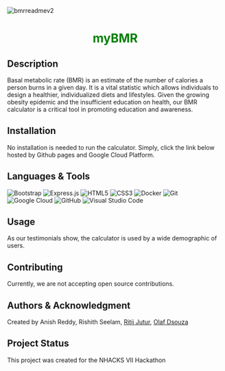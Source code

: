 ![bmrreadmev2](https://user-images.githubusercontent.com/45522785/169710659-3a54645d-a963-4852-8a75-3663739fbdd6.png)

<b><h1 align="center" style = "color:green;">myBMR</h1></b>

<h2>Description</h2>
<p>Basal metabolic rate (BMR) is an estimate of the number of calories a person burns in a given day. It is a vital statistic which allows individuals to design a healthier, individualized diets and lifestyles. Given the growing obesity epidemic and the insufficient education on health, our BMR calculator is a critical tool in promoting education and awareness.</p>


<h2>Installation</h2>
<p>No installation is needed to run the calculator. Simply, click the link below hosted by Github pages and Google Cloud Platform.</p>


<h2>Languages & Tools</h2>

![Bootstrap](https://img.shields.io/badge/bootstrap-%23563D7C.svg?style=for-the-badge&logo=bootstrap&logoColor=white)
![Express.js](https://img.shields.io/badge/express.js-%23404d59.svg?style=for-the-badge&logo=express&logoColor=%2361DAFB)
![HTML5](https://img.shields.io/badge/html5-%23E34F26.svg?style=for-the-badge&logo=html5&logoColor=white)
![CSS3](https://img.shields.io/badge/css3-%231572B6.svg?style=for-the-badge&logo=css3&logoColor=white)
![Docker](https://img.shields.io/badge/docker-%230db7ed.svg?style=for-the-badge&logo=docker&logoColor=white)
![Git](https://img.shields.io/badge/git-%23F05033.svg?style=for-the-badge&logo=git&logoColor=white)
![Google Cloud](https://img.shields.io/badge/GoogleCloud-%234285F4.svg?style=for-the-badge&logo=google-cloud&logoColor=white)
![GitHub](https://img.shields.io/badge/github-%23121011.svg?style=for-the-badge&logo=github&logoColor=white)
![Visual Studio Code](https://img.shields.io/badge/Visual%20Studio%20Code-0078d7.svg?style=for-the-badge&logo=visual-studio-code&logoColor=white)


<h2>Usage</h2>
<p>As our testimonials show, the calculator is used by a wide demographic of users.</p>


<h2>Contributing</h2>
<p>Currently, we are not accepting open source contributions.</p>


<h2>Authors & Acknowledgment</h2>
<p>Created by Anish Reddy, Rishith Seelam, <a href = "https://www.linkedin.com/in/ritijjutur/">Ritij Jutur</a>, <a href = "https://www.linkedin.com/in/olafdsouza/">Olaf Dsouza</a></p>


<h2>Project Status</h2>
<p>This project was created for the NHACKS VII Hackathon</p>
